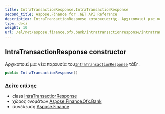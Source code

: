 ```yaml
---
title: IntraTransactionResponse.IntraTransactionResponse
second_title: Aspose.Finance for .NET API Reference
description: IntraTransactionResponse κατασκευαστής. Αρχικοποιεί μια νέα παρουσία τουIntraTransactionResponse τάξη.
type: docs
weight: 10
url: /el/net/aspose.finance.ofx.bank/intratransactionresponse/intratransactionresponse/
---
```

## IntraTransactionResponse constructor

Αρχικοποιεί μια νέα παρουσία του[`IntraTransactionResponse`](../) τάξη.

```csharp
public IntraTransactionResponse()
```

### Δείτε επίσης

* class [IntraTransactionResponse](../)
* χώρος ονομάτων [Aspose.Finance.Ofx.Bank](../../intratransactionresponse/)
* συνέλευση [Aspose.Finance](../../../)


